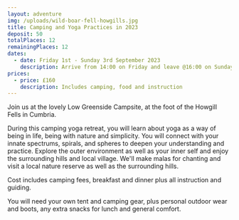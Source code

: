 ```yaml
---
layout: adventure
img: /uploads/wild-boar-fell-howgills.jpg
title: Camping and Yoga Practices in 2023
deposit: 50
totalPlaces: 12
remainingPlaces: 12
dates:
  - date: Friday 1st - Sunday 3rd September 2023
    description: Arrive from 14:00 on Friday and leave @16:00 on Sunday
prices:
  - price: £160
    description: Includes camping, food and instruction
---
```

J﻿oin us at the lovely Low Greenside Campsite, at the foot of the Howgill Fells in Cumbria.

During this camping yoga retreat, you will learn about yoga as a way of being in life, being with nature and simplicity. You will connect with your innate spectrums, spirals, and spheres to deepen your understanding and practice. Explore the outer environment as well as your inner self and enjoy the surrounding hills and local village. We'll make malas for chanting and visit a local nature reserve as well as the surrounding hills.

C﻿ost includes camping fees, breakfast and dinner plus all instruction and guiding.

Y﻿ou will need your own tent and camping gear, plus personal outdoor wear and boots, any extra snacks for lunch and general comfort.